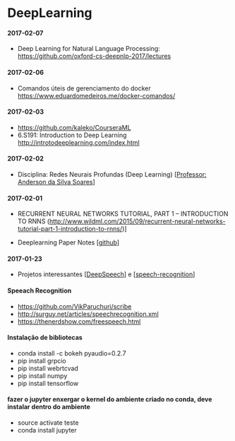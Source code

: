 # DeepLearning
#### 2017-02-07
- Deep Learning for Natural Language Processing:  https://github.com/oxford-cs-deepnlp-2017/lectures 
  
#### 2017-02-06
- Comandos úteis de gerenciamento do docker https://www.eduardomedeiros.me/docker-comandos/

#### 2017-02-03
- https://github.com/kaleko/CourseraML
- 6.S191: Introduction to Deep Learning http://introtodeeplearning.com/index.html

#### 2017-02-02
- Disciplina: Redes Neurais Profundas (Deep Learning)  [[Professor: Anderson da Silva Soares](http://www.inf.ufg.br/~anderson/deeplearning/)]

#### 2017-02-01

- RECURRENT NEURAL NETWORKS TUTORIAL, PART 1 – INTRODUCTION TO RNNS (http://www.wildml.com/2015/09/recurrent-neural-networks-tutorial-part-1-introduction-to-rnns/)]

- Deeplearning Paper Notes [[github](https://github.com/dennybritz/deeplearning-papernotes)]

#### 2017-01-23

- Projetos interessantes [[DeepSpeech](https://github.com/mozilla/DeepSpeech)] e [[speech-recognition](https://github.com/pannous/tensorflow-speech-recognition)] 

#### Speeach Recognition

- https://github.com/VikParuchuri/scribe
- http://surguy.net/articles/speechrecognition.xml
- https://thenerdshow.com/freespeech.html

#### Instalação de bibliotecas 
- conda install -c bokeh pyaudio=0.2.7
- pip install grpcio
- pip install webrtcvad
- pip install numpy
- pip install tensorflow

#### fazer o jupyter enxergar o kernel do ambiente criado no conda, deve instalar dentro do ambiente 
  - source activate teste
  - conda install jupyter
